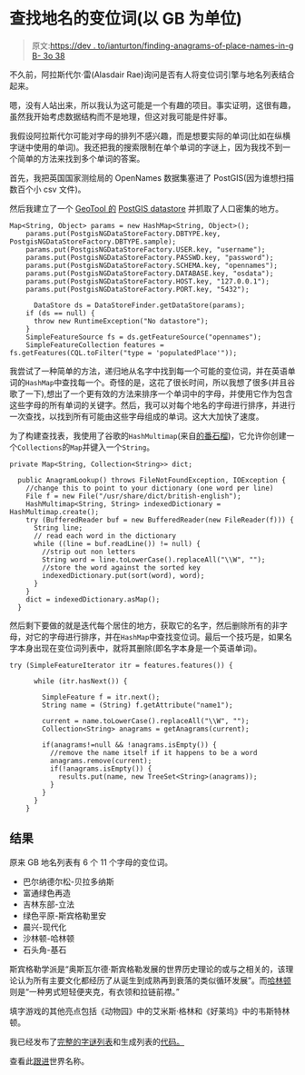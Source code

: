 # 查找地名的变位词(以 GB 为单位)

> 原文:[https://dev . to/ianturton/finding-anagrams-of-place-names-in-g B- 3o 38](https://dev.to/ianturton/finding-anagrams-of-place-names-in-gb-3o38)

不久前，阿拉斯代尔·雷(Alasdair Rae)询问是否有人将变位词引擎与地名列表结合起来。

嗯，没有人站出来，所以我认为这可能是一个有趣的项目。事实证明，这很有趣，虽然我开始考虑数据结构而不是地理，但这对我可能是件好事。

我假设阿拉斯代尔可能对字母的排列不感兴趣，而是想要实际的单词(比如在纵横字谜中使用的单词)。我还把我的搜索限制在单个单词的字谜上，因为我找不到一个简单的方法来找到多个单词的答案。

首先，我把英国国家测绘局的 OpenNames 数据集塞进了 PostGIS(因为谁想扫描数百个小 csv 文件)。

然后我建立了一个 [GeoTool 的](http://geotools.org) [PostGIS datastore](http://docs.geotools.org/stable/userguide/library/jdbc/postgis.html) 并抓取了人口密集的地方。

```
Map<String, Object> params = new HashMap<String, Object>();
    params.put(PostgisNGDataStoreFactory.DBTYPE.key, PostgisNGDataStoreFactory.DBTYPE.sample);
    params.put(PostgisNGDataStoreFactory.USER.key, "username");
    params.put(PostgisNGDataStoreFactory.PASSWD.key, "password");
    params.put(PostgisNGDataStoreFactory.SCHEMA.key, "opennames");
    params.put(PostgisNGDataStoreFactory.DATABASE.key, "osdata");
    params.put(PostgisNGDataStoreFactory.HOST.key, "127.0.0.1");
    params.put(PostgisNGDataStoreFactory.PORT.key, "5432");

      DataStore ds = DataStoreFinder.getDataStore(params);
    if (ds == null) {
      throw new RuntimeException("No datastore");
    }
    SimpleFeatureSource fs = ds.getFeatureSource("opennames");
    SimpleFeatureCollection features = fs.getFeatures(CQL.toFilter("type = 'populatedPlace'")); 
```

我尝试了一种简单的方法，递归地从名字中找到每一个可能的变位词，并在英语单词的`HashMap`中查找每一个。奇怪的是，这花了很长时间，所以我想了很多(并且谷歌了一下),想出了一个更有效的方法来排序一个单词中的字母，并使用它作为包含这些字母的所有单词的关键字。然后，我可以对每个地名的字母进行排序，并进行一次查找，以找到所有可能由这些字母组成的单词。这大大加快了速度。

为了构建查找表，我使用了谷歌的`HashMultimap`(来自[的番石榴](https://github.com/google/guava))，它允许你创建一个`Collections`的`Map`并键入一个`String`。

```
private Map<String, Collection<String>> dict;

  public AnagramLookup() throws FileNotFoundException, IOException {
    //change this to point to your dictionary (one word per line)
    File f = new File("/usr/share/dict/british-english");
    HashMultimap<String, String> indexedDictionary = HashMultimap.create();
    try (BufferedReader buf = new BufferedReader(new FileReader(f))) {
      String line;
      // read each word in the dictionary
      while ((line = buf.readLine()) != null) {
        //strip out non letters
        String word = line.toLowerCase().replaceAll("\\W", "");
        //store the word against the sorted key
        indexedDictionary.put(sort(word), word);
      }
    }
    dict = indexedDictionary.asMap();
  } 
```

然后剩下要做的就是迭代每个居住的地方，获取它的名字，然后删除所有的非字母，对它的字母进行排序，并在`HashMap`中查找变位词。最后一个技巧是，如果名字本身出现在变位词列表中，就将其删除(即名字本身是一个英语单词)。

```
try (SimpleFeatureIterator itr = features.features()) {

      while (itr.hasNext()) {

        SimpleFeature f = itr.next();
        String name = (String) f.getAttribute("name1");

        current = name.toLowerCase().replaceAll("\\W", "");
        Collection<String> anagrams = getAnagrams(current);

        if(anagrams!=null && !anagrams.isEmpty()) {
          //remove the name itself if it happens to be a word
          anagrams.remove(current);
          if(!anagrams.isEmpty()) {
            results.put(name, new TreeSet<String>(anagrams));
          }
        }
      }
    } 
```

## 结果

原来 GB 地名列表有 6 个 11 个字母的变位词。

*   巴尔纳德尔松-贝拉多纳斯
*   富通绿色再造
*   吉林东部-立法
*   绿色平原-斯宾格勒里安
*   晨兴-现代化
*   沙林顿-哈林顿
*   石头角-基石

斯宾格勒学派是“奥斯瓦尔德·斯宾格勒发展的世界历史理论的或与之相关的，该理论认为所有主要文化都经历了从诞生到成熟再到衰落的类似循环发展”。而[哈林顿](https://en.oxforddictionaries.com/definition/harrington)则是“一种男式短轻便夹克，有衣领和拉链前襟。”

填字游戏的其他亮点包括《动物园》中的艾米斯·格林和《好莱坞》中的韦斯特林顿。

我已经发布了[完整的字谜列表](https://gitlab.com/snippets/1689724)和生成列表的[代码。](https://gitlab.com/snippets/1689722)

查看此[跟进](https://blog.ianturton.com/geotools/fun/anagram/2017/12/20/anagrams-world.html)世界名称。